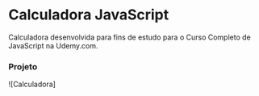 # Calculadora JavaScript

Calculadora desenvolvida para fins de estudo para o Curso Completo de JavaScript na Udemy.com.

### Projeto
![Calculadora]
